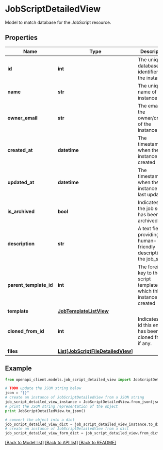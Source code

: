 # JobScriptDetailedView

Model to match database for the JobScript resource.

## Properties
Name | Type | Description | Notes
------------ | ------------- | ------------- | -------------
**id** | **int** | The unique database identifier for the instance | 
**name** | **str** | The unique name of the instance | 
**owner_email** | **str** | The email of the owner/creator of the instance | 
**created_at** | **datetime** | The timestamp for when the instance was created | 
**updated_at** | **datetime** | The timestamp for when the instance was last updated | 
**is_archived** | **bool** | Indicates if the job script has been archived. | 
**description** | **str** | A text field providing a human-friendly description of the job_script | [optional] 
**parent_template_id** | **int** | The foreign-key to the job script template from which this instance was created | [optional] 
**template** | [**JobTemplateListView**](JobTemplateListView.md) |  | [optional] 
**cloned_from_id** | **int** | Indicates the id this entry has been cloned from, if any. | [optional] 
**files** | [**List[JobScriptFileDetailedView]**](JobScriptFileDetailedView.md) |  | [optional] 

## Example

```python
from openapi_client.models.job_script_detailed_view import JobScriptDetailedView

# TODO update the JSON string below
json = "{}"
# create an instance of JobScriptDetailedView from a JSON string
job_script_detailed_view_instance = JobScriptDetailedView.from_json(json)
# print the JSON string representation of the object
print JobScriptDetailedView.to_json()

# convert the object into a dict
job_script_detailed_view_dict = job_script_detailed_view_instance.to_dict()
# create an instance of JobScriptDetailedView from a dict
job_script_detailed_view_form_dict = job_script_detailed_view.from_dict(job_script_detailed_view_dict)
```
[[Back to Model list]](../README.md#documentation-for-models) [[Back to API list]](../README.md#documentation-for-api-endpoints) [[Back to README]](../README.md)



